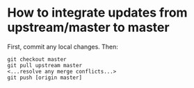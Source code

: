 # How to integrate updates from upstream/master to master

First, commit any local changes.  Then:
```
git checkout master
git pull upstream master
<...resolve any merge conflicts...>
git push [origin master]
```
